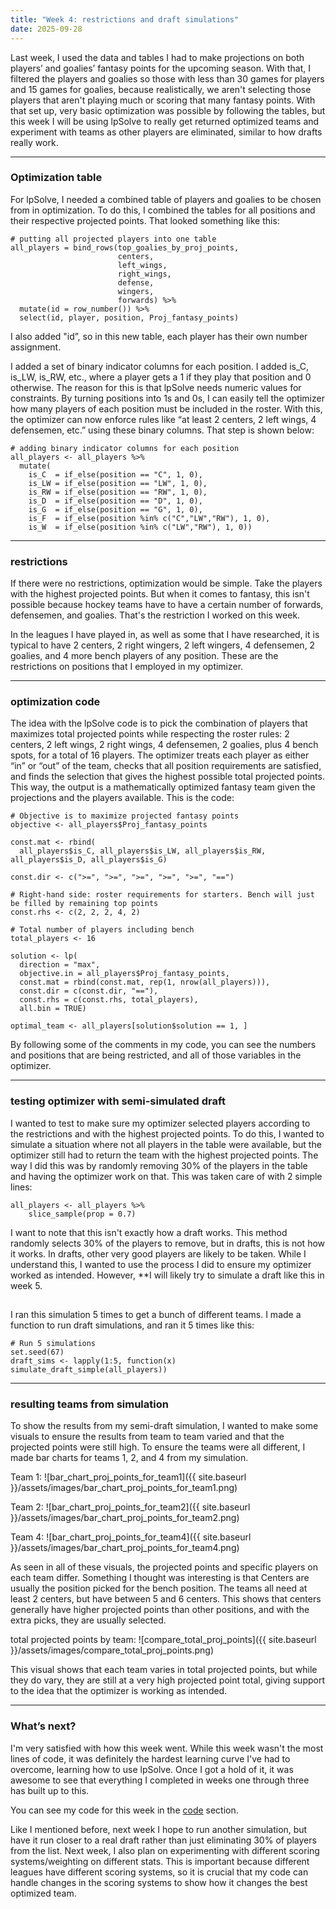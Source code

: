 ```yaml
---
title: "Week 4: restrictions and draft simulations"
date: 2025-09-28
---
```



Last week, I used the data and tables I had to make projections on both players’ and goalies’ fantasy points for the upcoming season. With that, I filtered the players and goalies so those with less than 30 games for players and 15 games for goalies, because realistically, we aren't selecting those players that aren't playing much or scoring that many fantasy points. With that set up, very basic optimization was possible by following the tables, but this week I will be using lpSolve to really get returned optimized teams and experiment with teams as other players are eliminated, similar to how drafts really work.

---


### Optimization table
For lpSolve, I needed a combined table of players and goalies to be chosen from in optimization. To do this, I combined the tables for all positions and their respective projected points. That looked something like this:
```
# putting all projected players into one table
all_players = bind_rows(top_goalies_by_proj_points,
                        centers,
                        left_wings,
                        right_wings,
                        defense,
                        wingers,
                        forwards) %>% 
  mutate(id = row_number()) %>% 
  select(id, player, position, Proj_fantasy_points)
```
I also added "id”, so in this new table, each player has their own number assignment. 

I added a set of binary indicator columns for each position. I added is_C, is_LW, is_RW, etc., where a player gets a 1 if they play that position and 0 otherwise. The reason for this is that lpSolve needs numeric values for constraints. By turning positions into 1s and 0s, I can easily tell the optimizer how many players of each position must be included in the roster. With this, the optimizer can now enforce rules like “at least 2 centers, 2 left wings, 4 defensemen, etc.” using these binary columns. That step is shown below:
```
# adding binary indicator columns for each position
all_players <- all_players %>% 
  mutate(
    is_C  = if_else(position == "C", 1, 0),
    is_LW = if_else(position == "LW", 1, 0),
    is_RW = if_else(position == "RW", 1, 0),
    is_D  = if_else(position == "D", 1, 0),
    is_G  = if_else(position == "G", 1, 0),
    is_F  = if_else(position %in% c("C","LW","RW"), 1, 0), 
    is_W  = if_else(position %in% c("LW","RW"), 1, 0))
```
 
---


### restrictions
If there were no restrictions, optimization would be simple. Take the players with the highest projected points. But when it comes to fantasy, this isn't possible because hockey teams have to have a certain number of forwards, defensemen, and goalies. That's the restriction I worked on this week.

In the leagues I have played in, as well as some that I have researched, it is typical to have 2 centers, 2 right wingers, 2 left wingers, 4 defensemen, 2 goalies, and 4 more bench players of any position. These are the restrictions on positions that I employed in my optimizer. 


---


### optimization code
The idea with the lpSolve code is to pick the combination of players that maximizes total projected points while respecting the roster rules: 2 centers, 2 left wings, 2 right wings, 4 defensemen, 2 goalies, plus 4 bench spots, for a total of 16 players. The optimizer treats each player as either “in” or “out” of the team, checks that all position requirements are satisfied, and finds the selection that gives the highest possible total projected points. This way, the output is a mathematically optimized fantasy team given the projections and the players available. This is the code:
```
# Objective is to maximize projected fantasy points
objective <- all_players$Proj_fantasy_points

const.mat <- rbind(
  all_players$is_C, all_players$is_LW, all_players$is_RW, all_players$is_D, all_players$is_G)

const.dir <- c(">=", ">=", ">=", ">=", ">=", "==")

# Right-hand side: roster requirements for starters. Bench will just be filled by remaining top points
const.rhs <- c(2, 2, 2, 4, 2)

# Total number of players including bench
total_players <- 16

solution <- lp(
  direction = "max",
  objective.in = all_players$Proj_fantasy_points,
  const.mat = rbind(const.mat, rep(1, nrow(all_players))),
  const.dir = c(const.dir, "=="),
  const.rhs = c(const.rhs, total_players),
  all.bin = TRUE)

optimal_team <- all_players[solution$solution == 1, ]
```
By following some of the comments in my code, you can see the numbers and positions that are being restricted, and all of those variables in the optimizer.

---

### testing optimizer with semi-simulated draft
I wanted to test to make sure my optimizer selected players according to the restrictions and with the highest projected points. To do this, I wanted to simulate a situation where not all players in the table were available, but the optimizer still had to return the team with the highest projected points. The way I did this was by randomly removing 30% of the players in the table and having the optimizer work on that. This was taken care of with 2 simple lines:
```
all_players <- all_players %>% 
    slice_sample(prop = 0.7)  
```
I want to note that this isn't exactly how a draft works. This method randomly selects 30% of the players to remove, but in drafts, this is not how it works. In drafts, other very good players are likely to be taken. While I understand this, I wanted to use the process I did to ensure my optimizer worked as intended. However, **I will likely try to simulate a draft like this in week 5.

##

I ran this simulation 5 times to get a bunch of different teams. I made a function to run draft simulations, and ran it 5 times like this:
```
# Run 5 simulations
set.seed(67)
draft_sims <- lapply(1:5, function(x) simulate_draft_simple(all_players))
```

---

### resulting teams from simulation
To show the results from my semi-draft simulation, I wanted to make some visuals to ensure the results from team to team varied and that the projected points were still high. To ensure the teams were all different, I made bar charts for teams 1, 2, and 4 from my simulation.

Team 1:
![bar_chart_proj_points_for_team1]({{ site.baseurl }}/assets/images/bar_chart_proj_points_for_team1.png)

Team 2:
![bar_chart_proj_points_for_team2]({{ site.baseurl }}/assets/images/bar_chart_proj_points_for_team2.png)

Team 4:
![bar_chart_proj_points_for_team4]({{ site.baseurl }}/assets/images/bar_chart_proj_points_for_team4.png)

As seen in all of these visuals, the projected points and specific players on each team differ. Something I thought was interesting is that Centers are usually the position picked for the bench position. The teams all need at least 2 centers, but have between 5 and 6 centers. This shows that centers generally have higher projected points than other positions, and with the extra picks, they are usually selected.

total projected points by team:
![compare_total_proj_points]({{ site.baseurl }}/assets/images/compare_total_proj_points.png)

This visual shows that each team varies in total projected points, but while they do vary, they are still at a very high projected point total, giving support to the idea that the optimizer is working as intended.

---

### What’s next?
I'm very satisfied with how this week went. While this week wasn't the most lines of code, it was definitely the hardest learning curve I've had to overcome, learning how to use lpSolve. Once I got a hold of it, it was awesome to see that everything I completed in weeks one through three has built up to this.

You can see my code for this week in the [code](https://henrylange.github.io/fantasy-nhl-optimizer/code/) section.

Like I mentioned before, next week I hope to run another simulation, but have it run closer to a real draft rather than just eliminating 30% of players from the list. Next week, I also plan on experimenting with different scoring systems/weighting on different stats. This is important because different leagues have different scoring systems, so it is crucial that my code can handle changes in the scoring systems to show how it changes the best optimized team.
